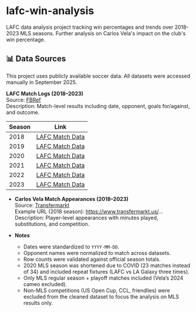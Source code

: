 # lafc-win-analysis
LAFC data analysis project tracking win percentages and trends over 2018-2023 MLS seasons. Further analysis on Carlos Vela's impact on the club's win percentage.

## 📊 Data Sources

This project uses publicly available soccer data. All datasets were accessed manually in September 2025.

**LAFC Match Logs (2018–2023)**  
Source: [FBRef](https://fbref.com/)  
Description: Match-level results including date, opponent, goals for/against, and outcome.

| Season | Link |
|--------|------|
| 2018 | [LAFC Match Data](https://fbref.com/en/squads/81d817a3/2018/Los-Angeles-FC-Stats) |
| 2019 | [LAFC Match Data](https://fbref.com/en/squads/81d817a3/2019/Los-Angeles-FC-Stats) |
| 2020 | [LAFC Match Data](https://fbref.com/en/squads/81d817a3/2020/Los-Angeles-FC-Stats) |
| 2021 | [LAFC Match Data](https://fbref.com/en/squads/81d817a3/2021/Los-Angeles-FC-Stats) |
| 2022 | [LAFC Match Data](https://fbref.com/en/squads/81d817a3/2022/Los-Angeles-FC-Stats) |
| 2023 | [LAFC Match Data](https://fbref.com/en/squads/81d817a3/2023/Los-Angeles-FC-Stats) |

- **Carlos Vela Match Appearances (2018–2023)**  
  Source: [Transfermarkt](https://www.transfermarkt.us/)  
  Example URL (2018 season): https://www.transfermarkt.us/...  
  Description: Player-level appearances with minutes played, substitutions, and competition.

- **Notes**  
  - Dates were standardized to `YYYY-MM-DD`.  
  - Opponent names were normalized to match across datasets. 
  - Row counts were validated against official season totals.
  - 2020 MLS season was shortened due to COVID (23 matches instead of 34) and included repeat fixtures (LAFC vs LA Galaxy three times).
  - Only MLS regular season + playoff matches included (Vela’s 2024 cameo excluded).
  - Non-MLS competitions (US Open Cup, CCL, friendlies) were excluded from the cleaned dataset to focus the analysis on MLS results only.  

